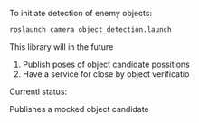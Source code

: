 To initiate detection of enemy objects:

```bash
roslaunch camera object_detection.launch
```

This library will in the future

1. Publish poses of object candidate possitions
2. Have a service for close by object verificatio

Currentl status:

Publishes a mocked object candidate
